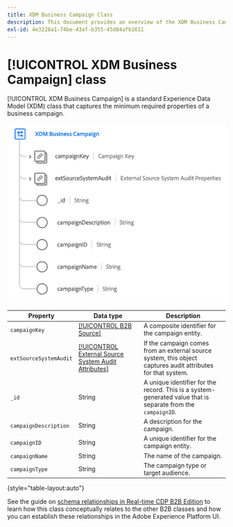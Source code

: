 ```yaml
---
title: XDM Business Campaign Class
description: This document provides an overview of the XDM Business Campaign class in Experience Data Model (XDM).
exl-id: 4e3228a1-74be-43af-b355-45d84afb1611
---
```

# [!UICONTROL XDM Business Campaign] class

[!UICONTROL XDM Business Campaign] is a standard Experience Data Model (XDM) class that captures the minimum required properties of a business campaign.

![](../../images/classes/b2b/business-campaign.png)

| Property | Data type |  Description |
| --- | --- | --- |
| `campaignKey` | [[!UICONTROL B2B Source]](../../data-types/b2b-source.md) | A composite identifier for the campaign entity. |
| `extSourceSystemAudit` | [[!UICONTROL External Source System Audit Attributes]](../../data-types/external-source-system-audit-attributes.md) | If the campaign comes from an external source system, this object captures audit attributes for that system. |
| `_id` | String  | A unique identifier for the record. This is a system-generated value that is separate from the `campaignID`. |
| `campaignDescription` | String  | A description for the campaign. |
| `campaignID` | String  | A unique identifier for the campaign entity. |
| `campaignName` | String  | The name of the campaign. |
| `campaignType` | String  | The campaign type or target audience. |

{style="table-layout:auto"}

See the guide on [schema relationships in Real-time CDP B2B Edition](../../tutorials/relationship-b2b.md) to learn how this class conceptually relates to the other B2B classes and how you can establish these relationships in the Adobe Experience Platform UI.
